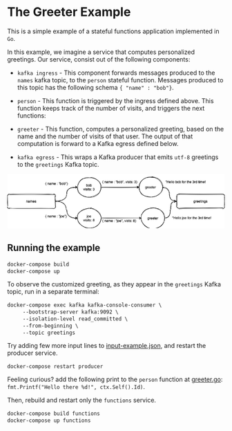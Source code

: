 # The Greeter Example

This is a simple example of a stateful functions application implemented in `Go`.

In this example, we imagine a service that computes personalized greetings. 
Our service, consist out of the following components:

* `kafka ingress` - This component forwards messages produced to the `names` kafka topic,
to the `person` stateful function. Messages produced to this topic has the following 
schema `{ "name" : "bob"}`.

* `person` - This function is triggered by the ingress defined above.
This function keeps track of the number of visits, and triggers the next functions:

* `greeter` - This function, computes a personalized greeting, based on the name and the number
of visits of that user. The output of that computation is forward to a Kafka egress defined below.
 
* `kafka egress` - This wraps a Kafka producer that emits `utf-8` greetings to the `greetings` Kafka topic.


![Flow](arch.png "Flow")

## Running the example

```
docker-compose build
docker-compose up
```

To observe the customized greeting, as they appear in the `greetings` Kafka topic, run in a separate terminal:

```
docker-compose exec kafka kafka-console-consumer \
     --bootstrap-server kafka:9092 \
     --isolation-level read_committed \
     --from-beginning \
     --topic greetings
```

Try adding few more input lines to [input-example.json](input-example.json), and restart
the producer service.

```
docker-compose restart producer
``` 

Feeling curious? add the following print to the `person` function at [greeter.go](greeter.go):
```fmt.Printf("Hello there %d!", ctx.Self().Id)```.

Then, rebuild and restart only the `functions` service.

```
docker-compose build functions
docker-compose up functions
```
